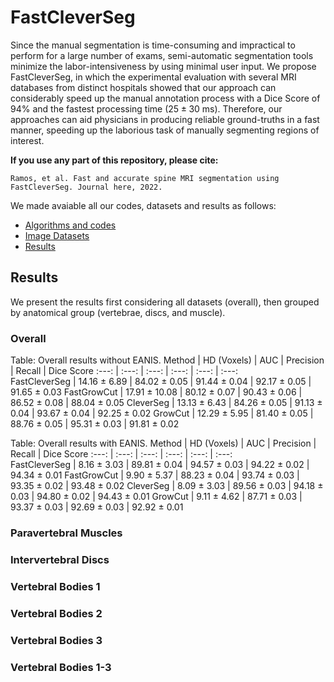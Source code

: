 # FastCleverSeg
Since the manual segmentation is time-consuming and impractical to perform for a large number of exams, semi-automatic segmentation tools minimize the labor-intensiveness by using minimal user input. We propose FastCleverSeg, in which the experimental evaluation with several MRI databases from distinct hospitals showed that our approach can considerably speed up the manual annotation process with a Dice Score of 94\% and the fastest processing time ($25 \pm 30$ ms).
Therefore, our approaches can aid physicians in producing reliable ground-truths in a fast manner, speeding up the laborious task of manually segmenting regions of interest.

**If you use any part of this repository, please cite:**

```
Ramos, et al. Fast and accurate spine MRI segmentation using FastCleverSeg. Journal here, 2022.
```

We made avaiable all our codes, datasets and results as follows:
- [Algorithms and codes](Codes/OldMatlab)
- [Image Datasets](ImageDatasets)
- [Results](Results)



## Results

We present the results first considering all datasets (overall), then grouped by anatomical group (vertebrae, discs, and muscle).

### Overall

 Table: Overall results without EANIS.
 Method          | HD (Voxels) | AUC   | Precision | Recall | Dice Score 
   :---:         | :---:       | :---: | :---:     | :---:  | :---:     
FastCleverSeg     | 14.16 $\pm$   6.89 |  84.02  $\pm$  0.05 |  91.44  $\pm$  0.04 |  92.17  $\pm$  0.05 |  91.65  $\pm$   0.03
FastGrowCut       | 17.91 $\pm$  10.08 |  80.12  $\pm$  0.07 |  90.43  $\pm$  0.06 |  86.52  $\pm$  0.08 |  88.04  $\pm$   0.05
CleverSeg         | 13.13 $\pm$   6.43 |  84.26 $\pm$   0.05 |  91.13  $\pm$  0.04 |  93.67  $\pm$  0.04 |  92.25  $\pm$  0.02
GrowCut           | 12.29 $\pm$   5.95 |  81.40 $\pm$   0.05 |  88.76  $\pm$  0.05 |  95.31  $\pm$  0.03 |  91.81  $\pm$  0.02


  

     
  
   


   
   
  
    
    


 Table: Overall results with EANIS.
 Method          | HD (Voxels) | AUC   | Precision | Recall | Dice Score 
   :---:         | :---:       | :---: | :---:     | :---:  | :---:      
FastCleverSeg    |   8.16  $\pm$  3.03 |  89.81  $\pm$  0.04 |  94.57  $\pm$  0.03 |  94.22  $\pm$  0.02 |  94.34  $\pm$  0.01
FastGrowCut      |   9.90  $\pm$  5.37 |  88.23  $\pm$  0.04 |  93.74  $\pm$  0.03 |  93.35 $\pm$   0.02 |  93.48  $\pm$  0.02
CleverSeg        |   8.09  $\pm$  3.03 |  89.56  $\pm$  0.03 |  94.18  $\pm$  0.03 |  94.80  $\pm$  0.02 |  94.43 $\pm$   0.01
GrowCut          |   9.11  $\pm$  4.62 |  87.71  $\pm$  0.03 |  93.37  $\pm$  0.03 |  92.69  $\pm$  0.03 |  92.92  $\pm$  0.01





 
 
 


### Paravertebral Muscles

### Intervertebral Discs

### Vertebral Bodies 1

### Vertebral Bodies 2

### Vertebral Bodies 3

### Vertebral Bodies 1-3



